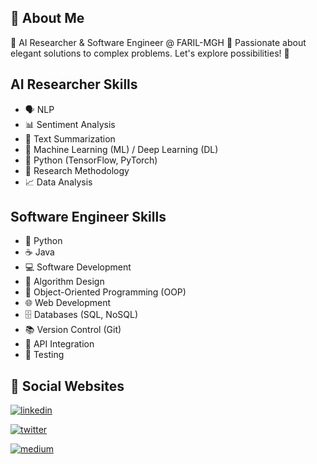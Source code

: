 
## 🚀 About Me
🚀 AI Researcher & Software Engineer @ FARIL-MGH 🌟 Passionate about elegant solutions to complex problems. Let's explore possibilities! 🌌

## AI Researcher Skills

- 🗣️ NLP
- 📊 Sentiment Analysis
- 📝 Text Summarization
- 🤖 Machine Learning (ML) / Deep Learning (DL)
- 🐍 Python (TensorFlow, PyTorch)
- 🧪 Research Methodology
- 📈 Data Analysis

## Software Engineer Skills

- 🐍 Python
- ☕ Java
- 💻 Software Development
- 🧠 Algorithm Design
- 🔄 Object-Oriented Programming (OOP)
- 🌐 Web Development
- 🗄️ Databases (SQL, NoSQL)
- 📚 Version Control (Git)
- 🔄 API Integration
- 🧪 Testing

## 🔗 Social Websites
[![linkedin](https://img.shields.io/badge/linkedin-0A66C2?style=for-the-badge&logo=linkedin&logoColor=white)](https://www.linkedin.com/in/AMustafa4983)

[![twitter](https://img.shields.io/badge/twitter-1DA1F2?style=for-the-badge&logo=twitter&logoColor=white)](https://twitter.com/AMustafa4983)

[![medium](https://img.shields.io/badge/mediuem-000000?style=for-the-badge&logo=medium&logoColor=white)](https://medium.com/AMustafa4983)


